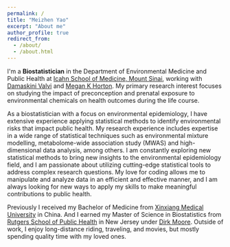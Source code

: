 ```yaml
---
permalink: /
title: "Meizhen Yao"
excerpt: "About me"
author_profile: true
redirect_from: 
  - /about/
  - /about.html
---
```


I'm a **Biostatistician** in the Department of Environmental Medicine and Public Health at [Icahn School of Medicine, Mount Sinai](https://icahn.mssm.edu/about/departments/environmental-public-health), working with [Damaskini Valvi](https://profiles.mountsinai.org/valvi-damaskini) and [Megan K Horton](https://www.hortonlab.org/). My primary research interest focuses on studying the impact of preconception and prenatal exposure to environmental chemicals on health outcomes during the life course. 

As a biostatistician with a focus on environmental epidemiology, I have extensive experience applying statistical methods to identify environmental risks that impact public health. My research experience includes expertise in a wide range of statistical techniques such as environmental mixture modelling, metabolome-wide association study (MWAS) and high-dimensional data analysis, among others. I am constantly exploring new statistical methods to bring new insights to the environmental epidemiology field, and I am passionate about utilizing cutting-edge statistical tools to address complex research questions. My love for coding allows me to manipulate and analyze data in an efficient and effective manner, and I am always looking for new ways to apply my skills to make meaningful contributions to public health. 

Previously I received my Bachelor of Medicine from [Xinxiang Medical University](https://www.xxmu.edu.cn/gjjlc/info/1051/1208.htm) in China. And I earned my Master of Science in Biostatistics from [Rutgers School of Public Health](https://sph.rutgers.edu/) in New Jersey under [Dirk Moore](https://sph.rutgers.edu/directory/dirk-moore-phd). Outside of work, I enjoy long-distance riding, traveling, and movies, but mostly spending quality time with my loved ones. 
